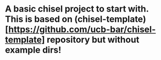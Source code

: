 # A basic chisel project to start with. This is based on (chisel-template)[https://github.com/ucb-bar/chisel-template] repository but without example dirs!
